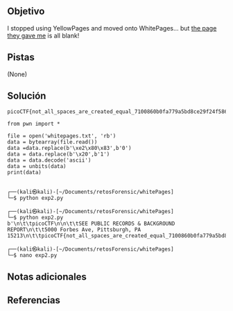 ## Objetivo
I stopped using YellowPages and moved onto WhitePages... but [the page they gave me](https://jupiter.challenges.picoctf.org/static/95be9526e162185c741259a75dffa0ab/whitepages.txt) is all blank!

## Pistas
(None)

## Solución
```
picoCTF{not_all_spaces_are_created_equal_7100860b0fa779a5bd8ce29f24f586dc}

from pwn import *

file = open('whitepages.txt', 'rb')
data = bytearray(file.read())
data =data.replace(b'\xe2\x80\x83',b'0')
data = data.replace(b'\x20',b'1')
data = data.decode('ascii')
data = unbits(data)
print(data)


┌──(kali㉿kali)-[~/Documents/retosForensic/whitePages]
└─$ python exp2.py
                                                                               
┌──(kali㉿kali)-[~/Documents/retosForensic/whitePages]
└─$ python exp2.py
b'\n\t\tpicoCTF\n\n\t\tSEE PUBLIC RECORDS & BACKGROUND REPORT\n\t\t5000 Forbes Ave, Pittsburgh, PA 15213\n\t\tpicoCTF{not_all_spaces_are_created_equal_7100860b0fa779a5bd8ce29f24f586dc}\n\t\t'
                                                                               
┌──(kali㉿kali)-[~/Documents/retosForensic/whitePages]
└─$ nano exp2.py  

```



## Notas adicionales

## Referencias



